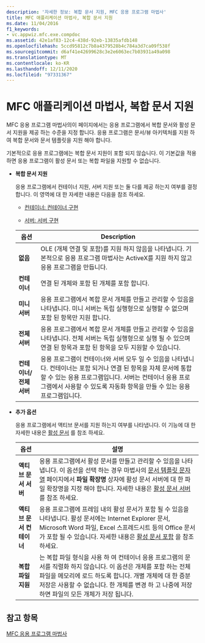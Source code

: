 ```yaml
---
description: '자세한 정보: 복합 문서 지원, MFC 응용 프로그램 마법사'
title: MFC 애플리케이션 마법사, 복합 문서 지원
ms.date: 11/04/2016
f1_keywords:
- vc.appwiz.mfc.exe.compdoc
ms.assetid: 42e1af83-12c4-438d-92eb-13835afdb148
ms.openlocfilehash: 5ccd95812c7b8a4379528b4c784a3d7ca09f538f
ms.sourcegitcommit: d6af41e42699628c3e2e6063ec7b03931a49a098
ms.translationtype: MT
ms.contentlocale: ko-KR
ms.lasthandoff: 12/11/2020
ms.locfileid: "97331367"
---
```

# <a name="compound-document-support-mfc-application-wizard"></a>MFC 애플리케이션 마법사, 복합 문서 지원

MFC 응용 프로그램 마법사의이 페이지에서는 응용 프로그램에서 복합 문서와 활성 문서 지원을 제공 하는 수준을 지정 합니다. 응용 프로그램은 문서/뷰 아키텍처를 지원 하 여 복합 문서와 문서 템플릿을 지원 해야 합니다.

기본적으로 응용 프로그램에는 복합 문서 지원이 포함 되지 않습니다. 이 기본값을 적용 하면 응용 프로그램이 활성 문서 또는 복합 파일을 지원할 수 없습니다.

- **복합 문서 지원**

  응용 프로그램에서 컨테이너 지원, 서버 지원 또는 둘 다를 제공 하는지 여부를 결정 합니다. 이 영역에 대 한 자세한 내용은 다음을 참조 하세요.

  - [컨테이너: 컨테이너 구현](../../mfc/containers-implementing-a-container.md)

  - [서버: 서버 구현](../../mfc/servers-implementing-a-server.md)

  |옵션|Description|
  |------------|-----------------|
  |**없음**|OLE (개체 연결 및 포함)를 지원 하지 않음을 나타냅니다. 기본적으로 응용 프로그램 마법사는 ActiveX를 지원 하지 않고 응용 프로그램을 만듭니다.|
  |**컨테이너**|연결 된 개체와 포함 된 개체를 포함 합니다.|
  |**미니 서버**|응용 프로그램에서 복합 문서 개체를 만들고 관리할 수 있음을 나타냅니다. 미니 서버는 독립 실행형으로 실행할 수 없으며 포함 된 항목만 지원 합니다.|
  |**전체 서버**|응용 프로그램에서 복합 문서 개체를 만들고 관리할 수 있음을 나타냅니다. 전체 서버는 독립 실행형으로 실행 될 수 있으며 연결 된 항목과 포함 된 항목을 모두 지원할 수 있습니다.|
  |**컨테이너/전체 서버**|응용 프로그램이 컨테이너와 서버 모두 일 수 있음을 나타냅니다. 컨테이너는 포함 되거나 연결 된 항목을 자체 문서에 통합할 수 있는 응용 프로그램입니다. 서버는 컨테이너 응용 프로그램에서 사용할 수 있도록 자동화 항목을 만들 수 있는 응용 프로그램입니다.|

- **추가 옵션**

  응용 프로그램에서 액티브 문서를 지원 하는지 여부를 나타냅니다. 이 기능에 대 한 자세한 내용은 [활성 문서](../../mfc/active-documents.md) 를 참조 하세요.

  |옵션|설명|
  |------------|-----------------|
  |**액티브 문서 서버**|응용 프로그램에서 활성 문서를 만들고 관리할 수 있음을 나타냅니다. 이 옵션을 선택 하는 경우 마법사의 [문서 템플릿 문자열](../../mfc/reference/document-template-strings-mfc-application-wizard.md) 페이지에서 **파일 확장명** 상자에 활성 문서 서버에 대 한 파일 확장명을 지정 해야 합니다. 자세한 내용은 [활성 문서 서버](../../mfc/active-document-servers.md) 를 참조 하세요.|
  |**액티브 문서 컨테이너**|응용 프로그램에 프레임 내의 활성 문서가 포함 될 수 있음을 나타냅니다. 활성 문서에는 Internet Explorer 문서, Microsoft Word 파일, Excel 스프레드시트 등의 Office 문서가 포함 될 수 있습니다. 자세한 내용은 [활성 문서 포함](../../mfc/active-document-containment.md) 을 참조 하세요.|
  |**복합 파일 지원**|는 복합 파일 형식을 사용 하 여 컨테이너 응용 프로그램의 문서를 직렬화 하지 않습니다. 이 옵션은 개체를 포함 하는 전체 파일을 메모리에 로드 하도록 합니다. 개별 개체에 대 한 증분 저장은 사용할 수 없습니다. 한 개체를 변경 하 고 나중에 저장 하면 파일의 모든 개체가 저장 됩니다.|

## <a name="see-also"></a>참고 항목

[MFC 응용 프로그램 마법사](../../mfc/reference/mfc-application-wizard.md)
